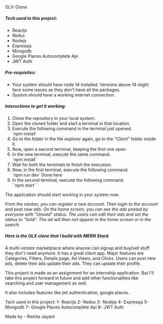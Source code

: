 OLX-Clone

<h5>Tech used in this project:</h5>
<ul>
<li>Reactjs</li>
<li>Redux</li>
<li>Nodejs</li>
<li>Expressjs</li>
<li>Mongodb</li>
<li>Google Places Autocomplete Api</li>
<li>JWT Auth</li>
</ul>

<h5>Pre-requisites:</h5>
<ul>
<li>Your system should have node 14 installed. Versions above 14 might face some issues as they don't have all the packages.
<li>System should have a working internet connection.
</ul>

<h5>Intsructions to get it working:</h5>
<ol>
<li>Clone the repository in your local system.
<li>Open the cloned folder and start a terminal in that location.
<li>Execute the following command in the terminal just opened.<br>
  `npm install`
<li>Go to the folder in the file explorer again, go to the "Client" folder inside it.
<li>Now, open a second terminal, keeping the first one open. 
<li>In the new terminal, execute the same command.<br>
  `npm install`
<li>Wait for both the terminals to finish the execution.
<li>Now, in the first terminal, execute the following command.<br>
  `npm run dev` Done here
<li>In the second terminal, execute the following command.<br>
  ``npm start``
</ol>

The application should start working in your system now.

*From the navbar, you can register a new account. Then login to the account and post new ads. On the home screen, you can see the ads posted by everyone with "Unsold" status.
The users can edit their ads and set the status to "Sold". The ad will then not appear in the home screen or in the search.*


<h5>Here is the OLX clone that I build with MERN Stack</h5>

A multi-vendor marketplace where anyone can signup and buy/sell stuff they don't need anymore. It has a great client app. Major features are Categories, Filters, Details page, Ad Views, and Clicks. Users can post new ads, delete their ads update their ads. They can update their profile.

This project is made as an assignment for an internship application. But I'll take this project forward in future and add other functionalities like searching and user management as well.

It also includes features like jwt authentication, google places.

Tech used in this project:
1- Reactjs
2- Redux
3- Nodejs
4- Expressjs
5- Mongodb
7- Google Places Autocomplete Api
8- JWT Auth

Made by - Rishita Jayant
